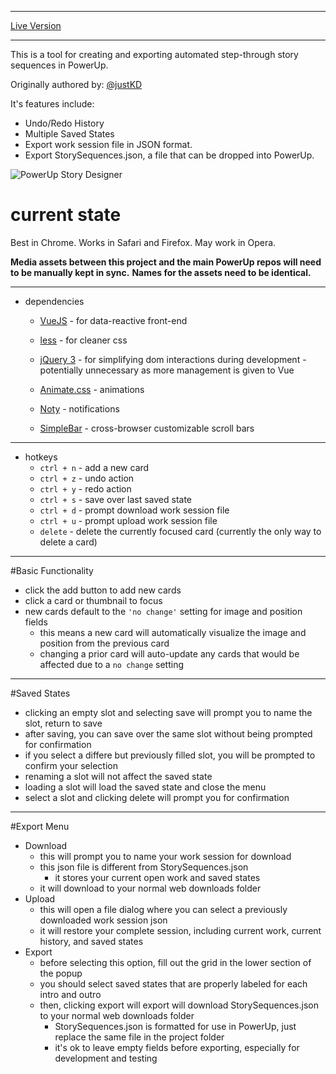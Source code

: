 
***
[Live Version](https://rawgit.com/justKD/powerup-story-sequence-designer/master/index.html)
***

This is a tool for creating and exporting automated step-through story sequences in PowerUp.

Originally authored by: [@justKD](https://github.com/justKD)

It's features include:
- Undo/Redo History
- Multiple Saved States
- Export work session file in JSON format.
- Export StorySequences.json, a file that can be dropped into PowerUp.

![PowerUp Story Designer](https://github.com/systers/powerup-story-designer/blob/master/powerup-story-designer-example-image.jpg?raw=true "PowerUp Story Designer Example Image")

# current state

Best in Chrome. Works in Safari and Firefox. May work in Opera.

**Media assets between this project and the main PowerUp repos will need to be manually kept in sync.**
**Names for the assets need to be identical.**

***

- dependencies
    - [VueJS](https://vuejs.org/) - for data-reactive front-end
    - [less](http://lesscss.org/) - for cleaner css
    - [jQuery 3](https://api.jquery.com/) - for simplifying dom interactions during development - potentially unnecessary as more management is given to Vue

    - [Animate.css](https://daneden.github.io/animate.css/) - animations
    - [Noty](https://ned.im/noty/#/) - notifications
    - [SimpleBar](http://grsmto.github.io/simplebar/) - cross-browser customizable scroll bars
***
- hotkeys
    - `ctrl + n` - add a new card
    - `ctrl + z` - undo action
    - `ctrl + y` - redo action
    - `ctrl + s` - save over last saved state
    - `ctrl + d` - prompt download work session file
    - `ctrl + u` - prompt upload work session file
    - `delete` - delete the currently focused card (currently the only way to delete a card)
***
#Basic Functionality
- click the add button to add new cards
- click a card or thumbnail to focus
- new cards default to the `'no change'` setting for image and position fields
    - this means a new card will automatically visualize the image and position from the previous card
    - changing a prior card will auto-update any cards that would be affected due to a `no change` setting
***
#Saved States
- clicking an empty slot and selecting save will prompt you to name the slot, return to save
- after saving, you can save over the same slot without being prompted for confirmation
- if you select a differe but previously filled slot, you will be prompted to confirm your selection
- renaming a slot will not affect the saved state
- loading a slot will load the saved state and close the menu
- select a slot and clicking delete will prompt you for confirmation
***
#Export Menu
- Download
    - this will prompt you to name your work session for download
    - this json file is different from StorySequences.json
        - it stores your current open work and saved states
    - it will download to your normal web downloads folder
- Upload
    - this will open a file dialog where you can select a previously downloaded work session json
    - it will restore your complete session, including current work, current history, and saved states
- Export
    - before selecting this option, fill out the grid in the lower section of the popup
    - you should select saved states that are properly labeled for each intro and outro
    - then, clicking export will export will download StorySequences.json to your normal web downloads folder
        - StorySequences.json is formatted for use in PowerUp, just replace the same file in the project folder
        - it's ok to leave empty fields before exporting, especially for development and testing
